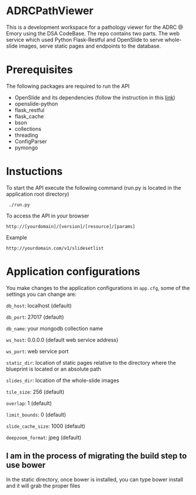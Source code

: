 ADRCPathViewer
=====================
This is a development workspace for a pathology viewer for the ADRC @ Emory using the DSA CodeBase. The repo contains two parts. The web service which used Python Flask-Restful and OpenSlide to serve whole-slide images, serve static pages and endpoints to the database.

Prerequisites
=====================
The following packages are required to run the API

* OpenSlide and its dependencies (follow the instruction in this [link](https://github.com/DigitalSlideArchive/digital_slide_archive/wiki/VIPS-and-OpenSlide-Installation))
* openslide-python
* flask_restful
* flask_cache
* bson
* collections
* threading
* ConfigParser
* pymongo

Instuctions
=====================
 To start the API execute the following command (run.py is located in the application root directory)

     ./run.py

To access the API in your browser

    http://[yourdomain]/[version]/[resource]/[params]

Example

    http://yourdomain.com/v1/slidesetlist

Application configurations
===========================
You make changes to the application configurations in `app.cfg`, some of the settings you can change are:

`db_host`: localhost (default)

`db_port`: 27017 (default)

`db_name`: your mongodb collection name

`ws_host`: 0.0.0.0 (default web service address)

`ws_port`: web service port

`static_dir`: location of static pages relative to the directory where the blueprint is located or an absolute path

`slides_dir`: location of the whole-slide images

`tile_size`: 256 (default)

`overlap`: 1 (default)

`limit_bounds`: 0 (default)

`slide_cache_size`: 1000 (default)

`deepzoom_format`: jpeg (default)


## I am in the process of migrating the build step to use bower
In the static directory, once bower is installed, you can type bower install and it will grab the proper files
